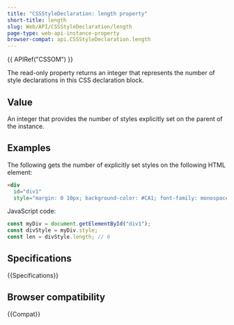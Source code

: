 ```yaml
---
title: "CSSStyleDeclaration: length property"
short-title: length
slug: Web/API/CSSStyleDeclaration/length
page-type: web-api-instance-property
browser-compat: api.CSSStyleDeclaration.length
---
```


{{ APIRef("CSSOM") }}

The read-only property returns an integer that represents the
number of style declarations in this CSS declaration block.

## Value

An integer that provides the number of styles explicitly set on the parent of
the instance.

## Examples

The following gets the number of explicitly set styles on the following HTML element:

```html
<div
  id="div1"
  style="margin: 0 10px; background-color: #CA1; font-family: monospace"></div>
```

JavaScript code:

```js
const myDiv = document.getElementById("div1");
const divStyle = myDiv.style;
const len = divStyle.length; // 6
```

## Specifications

{{Specifications}}

## Browser compatibility

{{Compat}}
